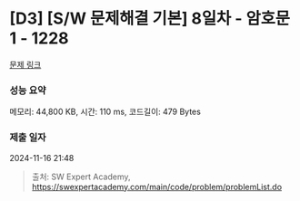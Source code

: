 # [D3] [S/W 문제해결 기본] 8일차 - 암호문1 - 1228 

[문제 링크](https://swexpertacademy.com/main/code/problem/problemDetail.do?contestProbId=AV14w-rKAHACFAYD) 

### 성능 요약

메모리: 44,800 KB, 시간: 110 ms, 코드길이: 479 Bytes

### 제출 일자

2024-11-16 21:48



> 출처: SW Expert Academy, https://swexpertacademy.com/main/code/problem/problemList.do